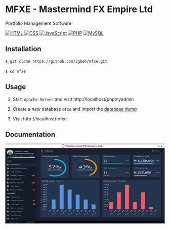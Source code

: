 # MFXE - Mastermind FX Empire Ltd

Portfolio Management Software

[![HTML](https://img.shields.io/badge/HTML-5.x-e44d26.svg)](https://www.w3schools.com/html/default.asp)
[![CSS](https://img.shields.io/badge/CSS-3.x-264de4.svg)](https://www.w3schools.com/css/default.asp)
[![JavaScript](https://img.shields.io/badge/JavaScript-6.x-fade34.svg)](https://www.w3schools.com/js/default.asp)
[![PHP](https://img.shields.io/badge/PHP-8.x-777bb3.svg)](https://www.w3schools.com/php/default.asp)
[![MySQL](https://img.shields.io/badge/MySQL-10.x-ef7b00.svg)](https://www.w3schools.com/mysql/default.asp)

## Installation

```
$ git clone https://github.com/2gbeh/mfxe.git

$ cd mfxe
```

## Usage

1. Start `Apache Server` and visit http://localhost/phpmyadmin

2. Create a new database `mfxe` and import the [database dump](https://github.com/2gbeh/mfxe/blob/main/data/mfxe.sql)

3. Visit http://localhost/mfxe

## Documentation

![Screenshot](./img/social-preview.png)
